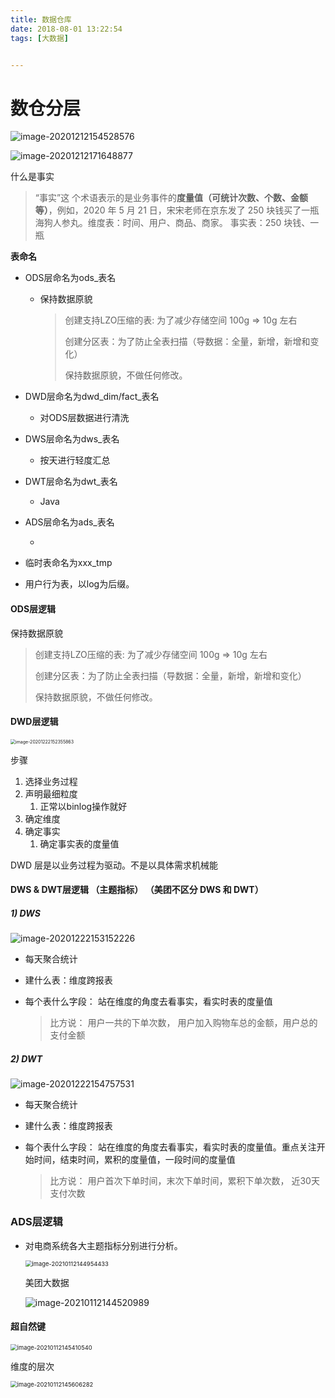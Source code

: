 ```yaml
---
title: 数据仓库
date: 2018-08-01 13:22:54
tags: [大数据]


---
```


# 数仓分层



![image-20201212154528576](https://gitee.com/guxiangfly/blogimage/raw/master/img/image-20201212154528576.png)



![image-20201212171648877](https://gitee.com/guxiangfly/blogimage/raw/master/img/image-20201212171648877.png)





什么是事实

> “事实”这 个术语表示的是业务事件的**度量值（可统计次数、个数、金额等）**，例如，2020 年 5 月 21 日，宋宋老师在京东发了 250 块钱买了一瓶海狗人参丸。维度表：时间、用户、商品、商家。 事实表：250 块钱、一瓶 



**表命名** 

- ODS层命名为ods_表名   

  - 保持数据原貌

    > 创建支持LZO压缩的表:  为了减少存储空间  100g => 10g 左右
    >
    > 创建分区表：为了防止全表扫描（导数据：全量，新增，新增和变化）
    >
    > 保持数据原貌，不做任何修改。

- DWD层命名为dwd_dim/fact_表名 

  - 对ODS层数据进行清洗

- DWS层命名为dws_表名 

  - 按天进行轻度汇总

- DWT层命名为dwt_表名 

  -  Java

- ADS层命名为ads_表名 

  - 

- 临时表命名为xxx_tmp 

- 用户行为表，以log为后缀。



#### ODS层逻辑

保持数据原貌

> 创建支持LZO压缩的表:  为了减少存储空间  100g => 10g 左右
>
> 创建分区表：为了防止全表扫描（导数据：全量，新增，新增和变化）
>
> 保持数据原貌，不做任何修改。



#### DWD层逻辑

<img src="https://gitee.com/guxiangfly/blogimage/raw/master/img/image-20201222152355863.png" alt="image-20201222152355863" style="zoom:50%;" />



步骤

1. 选择业务过程
2. 声明最细粒度
   1. 正常以binlog操作就好
3. 确定维度
4. 确定事实
   1. 确定事实表的度量值



DWD 层是以业务过程为驱动。不是以具体需求机械能







#### DWS & DWT层逻辑 （主题指标） （美团不区分  DWS 和 DWT）

##### 1) DWS

![image-20201222153152226](https://gitee.com/guxiangfly/blogimage/raw/master/img/image-20201222153152226.png)

- 每天聚合统计

- 建什么表：维度跨报表

- 每个表什么字段： 站在维度的角度去看事实，看实时表的度量值

  > 比方说：  用户一共的下单次数，  用户加入购物车总的金额，用户总的支付金额

  

##### 2)  DWT

![image-20201222154757531](https://gitee.com/guxiangfly/blogimage/raw/master/img/image-20201222154757531.png)

- 每天聚合统计

- 建什么表：维度跨报表

- 每个表什么字段： 站在维度的角度去看事实，看实时表的度量值。重点关注开始时间，结束时间，累积的度量值，一段时间的度量值

  > 比方说：  用户首次下单时间，末次下单时间，累积下单次数， 近30天支付次数





### ADS层逻辑

- 对电商系统各大主题指标分别进行分析。 

  

  

  
  
  
  
  
  
  
  
  <img src="https://gitee.com/guxiangfly/blogimage/raw/master/img/image-20210112144954433.png" alt="image-20210112144954433" style="zoom: 67%;" />
  
  
  
  美团大数据
  
  
  
  ![image-20210112144520989](https://gitee.com/guxiangfly/blogimage/raw/master/img/image-20210112144520989.png)
  
  

#### 超自然键

<img src="https://gitee.com/guxiangfly/blogimage/raw/master/img/image-20210112145410540.png" alt="image-20210112145410540" style="zoom:67%;" />



维度的层次

<img src="https://gitee.com/guxiangfly/blogimage/raw/master/img/image-20210112145606282.png" alt="image-20210112145606282" style="zoom:67%;" />





